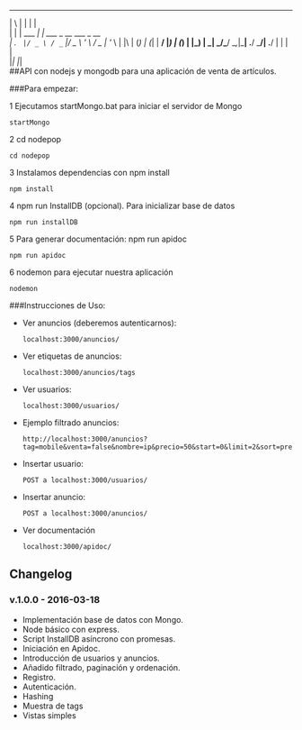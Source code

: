  _   _           _                        
| \ | |         | |                       
|  \| | ___   __| | ___ _ __   ___  _ __  
| . ` |/ _ \ / _` |/ _ \ '_ \ / _ \| '_ \ 
| |\  | (_) | (_| |  __/ |_) | (_) | |_) |
\_| \_/\___/ \__,_|\___| .__/ \___/| .__/ 
                       | |         | |    
                       |_|         |_|    
##API con nodejs y mongodb para una aplicación de venta de artículos.

###Para empezar: 

 1 Ejecutamos startMongo.bat para iniciar el servidor de Mongo
```
startMongo
```
 2 cd nodepop
```
cd nodepop
```
 3 Instalamos dependencias con npm install
```
npm install
```
 4 npm run InstallDB (opcional). Para inicializar base de datos
```
npm run installDB
```
 5 Para generar documentación: npm run apidoc
```
npm run apidoc
```
 6 nodemon para ejecutar nuestra aplicación
```
nodemon
```


###Instrucciones de Uso:

* Ver anuncios (deberemos autenticarnos): 
	```
	localhost:3000/anuncios/
	```
* Ver etiquetas de anuncios:
	```
	localhost:3000/anuncios/tags
	```
* Ver usuarios:
	```
	localhost:3000/usuarios/
	```

* Ejemplo filtrado anuncios:
	```
	http://localhost:3000/anuncios?tag=mobile&venta=false&nombre=ip&precio=50&start=0&limit=2&sort=precio
	```

* Insertar usuario:
	```
	POST a localhost:3000/usuarios/
	```
* Insertar anuncio:
	```
	POST a localhost:3000/anuncios/
	```

* Ver documentación
	```
	localhost:3000/apidoc/
	```


## Changelog

### v.1.0.0 - 2016-03-18

* Implementación base de datos con Mongo.
* Node básico con express.
* Script InstallDB asíncrono con promesas.
* Iniciación en Apidoc.
* Introducción de usuarios y anuncios.
* Añadido filtrado, paginación y ordenación.
* Registro.
* Autenticación.
* Hashing
* Muestra de tags
* Vistas simples

